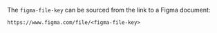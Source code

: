 The `figma-file-key` can be sourced from the link to a Figma document:

`https://www.figma.com/file/<figma-file-key>`
